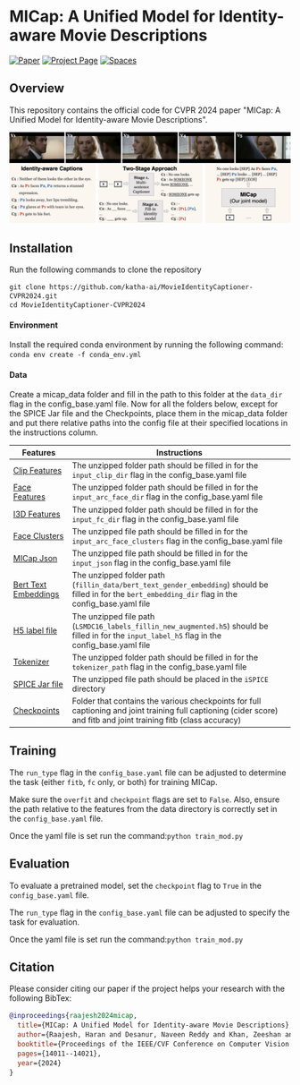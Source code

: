 # MICap: A Unified Model for Identity-aware Movie Descriptions


[![Paper](https://img.shields.io/badge/arXiv-2405.11483-B31.svg)](https://arxiv.org/abs/2405.11483)
[![Project Page](https://img.shields.io/badge/project-MICap-green)](https://katha-ai.github.io/projects/micap/)
<a href="https://huggingface.co/spaces/dnaveenr/iSPICE-Metric" target="_blank">
    <img alt="Spaces" src="https://img.shields.io/badge/%F0%9F%A4%97%20Hugging%20Face-Spaces-blue">
</a>


## Overview

This repository contains the official code for CVPR 2024 paper "MICap: A Unified Model for Identity-aware Movie Descriptions". 

![Teaser Image](assets/Teaser.jpeg)

## Installation

Run the following commands to clone the repository
```
git clone https://github.com/katha-ai/MovieIdentityCaptioner-CVPR2024.git
cd MovieIdentityCaptioner-CVPR2024
```

#### Environment

Install the required conda environment by running the following command:
`conda env create -f conda_env.yml`

#### Data

Create a micap_data folder and fill in the path to this folder at the `data_dir` flag in the config_base.yaml file. Now for all the folders below, except for the SPICE Jar file and the Checkpoints, place them in the micap_data folder and put there relative paths into the config file at their specified locations in the instructions column.

| Features | Instructions |
|----------|--------------|
|[Clip Features](https://iiithydstudents-my.sharepoint.com/:u:/g/personal/haran_raajesh_students_iiit_ac_in/Ea2Ul6ja-vxAu-Cewv_dtBMBOAVS8NrMl2VoZYqHCGzeNw?e=9x5BZT) | The unzipped folder path should be filled in for the `input_clip_dir` flag in the config_base.yaml file |
|[Face Features](https://iiithydstudents-my.sharepoint.com/:u:/g/personal/haran_raajesh_students_iiit_ac_in/ERgFYwVBIHtIm_JTBMMybFEBQMwLe1Mb488TIdAheJuSvQ?e=waoScp) | The unzipped folder path should be filled in for the `input_arc_face_dir` flag in the config_base.yaml file | 
|[I3D Features](https://iiithydstudents-my.sharepoint.com/:u:/g/personal/haran_raajesh_students_iiit_ac_in/ESyImmMNkkRMqff92aif5ZEBbdPibAVK4AlJNaRHwXzQWA?e=xg1So9) | The unzipped folder path should be filled in for the `input_fc_dir` flag in the config_base.yaml file |  
|[Face Clusters](https://iiithydstudents-my.sharepoint.com/:u:/g/personal/haran_raajesh_students_iiit_ac_in/ERLchwaL2w9Nr8rHQzQdfaYBaCI5mElOMyuTo16B0neZaA?e=L8ahJS) | The unzipped file path should be filled in for the `input_arc_face_clusters` flag in the config_base.yaml file | 
|[MICap Json](https://iiithydstudents-my.sharepoint.com/:u:/g/personal/haran_raajesh_students_iiit_ac_in/EdoD16HKm4NBlrHGSyj9pVgBPP19E3EmfMBieRuCFhrWOw?e=DBBVtz) | The unzipped file path should be filled in for the `input_json` flag in the config_base.yaml file | 
|[Bert Text Embeddings](https://iiithydstudents-my.sharepoint.com/:u:/g/personal/haran_raajesh_students_iiit_ac_in/EQklOX8PqAZKowufcViYlm4BV6Itsrs1sq6V-Fpb2-mb1w?e=pze2Yr) | The unzipped folder path (`fillin_data/bert_text_gender_embedding`) should be filled in for the `bert_embedding_dir` flag in the config_base.yaml file |
|[H5 label file](https://iiithydstudents-my.sharepoint.com/:u:/g/personal/haran_raajesh_students_iiit_ac_in/ER4Tq0P2SOtPsr5j9VFoPE0BhOx5lU2ZxZXmMRCYpe1Z7w?e=EfYYrn) | The unzipped file path (`LSMDC16_labels_fillin_new_augmented.h5`) should be filled in for the `input_label_h5` flag in the config_base.yaml file |
|[Tokenizer](https://iiithydstudents-my.sharepoint.com/:u:/g/personal/haran_raajesh_students_iiit_ac_in/EdsXVAXTza5OqiwILYwtWhsBdw4YQzSG1fVu22IM2Q8tHw?e=kxGwfj) | The unzipped folder path should be filled in for the `tokenizer_path` flag in the config_base.yaml file |
|[SPICE Jar file](https://iiithydstudents-my.sharepoint.com/:u:/g/personal/haran_raajesh_students_iiit_ac_in/Ee4LJhU0QlNIpIbcIeBeYScBKKVaDmLexWXQ_KC_kUCsGA?e=BX6uga) | The unzipped file path should be placed in the `iSPICE` directory |
|[Checkpoints](https://iiithydstudents-my.sharepoint.com/:f:/g/personal/haran_raajesh_students_iiit_ac_in/EmV8Bw4MVL5KiXqnoEu7HRwBlYDO0Hy86uErIJBXYvtksw?e=mTiBLj) | Folder that contains the various checkpoints for full captioning and joint training full captioning (cider score) and fitb and joint training fitb (class accuracy)|






## Training

The `run_type` flag in the `config_base.yaml` file can be adjusted to determine the task (either `fitb`, `fc` only, or both) for training MICap.

Make sure the `overfit` and `checkpoint` flags are set to `False`. Also, ensure the path relative to the features from the data directory is correctly set in the `config_base.yaml` file.

Once the yaml file is set run the command:`python train_mod.py`

## Evaluation

To evaluate a pretrained model, set the `checkpoint` flag to `True` in the `config_base.yaml` file.

The `run_type` flag in the `config_base.yaml` file can be adjusted to specify the task for evaluation.

Once the yaml file is set run the command:`python train_mod.py`


## Citation

Please consider citing our paper if the project helps your research with the following BibTex:

```bibtex
@inproceedings{raajesh2024micap,
  title={MICap: A Unified Model for Identity-aware Movie Descriptions},
  author={Raajesh, Haran and Desanur, Naveen Reddy and Khan, Zeeshan and Tapaswi, Makarand},
  booktitle={Proceedings of the IEEE/CVF Conference on Computer Vision and Pattern Recognition},
  pages={14011--14021},
  year={2024}
}
```
